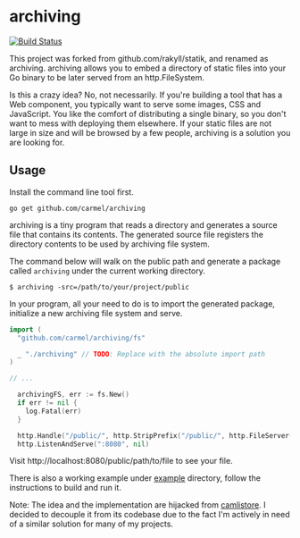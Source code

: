 # archiving

[![Build Status](https://travis-ci.org/rakyll/archiving.svg?branch=master)](https://travis-ci.org/rakyll/archiving)

This project was forked from github.com/rakyll/statik, and renamed as archiving. archiving allows you to embed a directory of static files into your Go binary to be later served from an http.FileSystem.

Is this a crazy idea? No, not necessarily. If you're building a tool that has a Web component, you typically want to serve some images, CSS and JavaScript. You like the comfort of distributing a single binary, so you don't want to mess with deploying them elsewhere. If your static files are not large in size and will be browsed by a few people, archiving is a solution you are looking for.

## Usage

Install the command line tool first.

	go get github.com/carmel/archiving

archiving is a tiny program that reads a directory and generates a source file that contains its contents. The generated source file registers the directory contents to be used by archiving file system.

The command below will walk on the public path and generate a package called `archiving` under the current working directory.

    $ archiving -src=/path/to/your/project/public

In your program, all your need to do is to import the generated package, initialize a new archiving file system and serve.

~~~ go
import (
  "github.com/carmel/archiving/fs"

  _ "./archiving" // TODO: Replace with the absolute import path
)

// ...

  archivingFS, err := fs.New()
  if err != nil {
    log.Fatal(err)
  }

  http.Handle("/public/", http.StripPrefix("/public/", http.FileServer(archivingFS)))
  http.ListenAndServe(":8080", nil)
~~~

Visit http://localhost:8080/public/path/to/file to see your file.

There is also a working example under [example](https://github.com/carmel/archiving/tree/master/example) directory, follow the instructions to build and run it.

Note: The idea and the implementation are hijacked from [camlistore](http://camlistore.org/). I decided to decouple it from its codebase due to the fact I'm actively in need of a similar solution for many of my projects.
